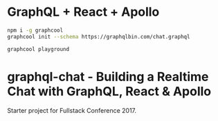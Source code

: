 # GraphQL + React + Apollo

```sh
npm i -g graphcool
graphcool init --schema https://graphqlbin.com/chat.graphql

graphcool playground
```

# graphql-chat - Building a Realtime Chat with GraphQL, React & Apollo

Starter project for Fullstack Conference 2017.
